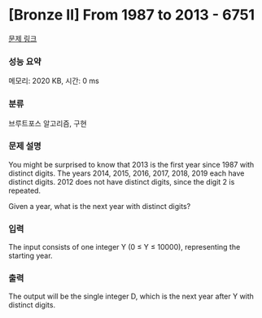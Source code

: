 # [Bronze II] From 1987 to 2013 - 6751 

[문제 링크](https://www.acmicpc.net/problem/6751) 

### 성능 요약

메모리: 2020 KB, 시간: 0 ms

### 분류

브루트포스 알고리즘, 구현

### 문제 설명

<p>You might be surprised to know that 2013 is the first year since 1987 with distinct digits. The years 2014, 2015, 2016, 2017, 2018, 2019 each have distinct digits. 2012 does not have distinct digits, since the digit 2 is repeated.</p>

<p>Given a year, what is the next year with distinct digits?</p>

### 입력 

 <p>The input consists of one integer Y (0 ≤ Y ≤ 10000), representing the starting year.</p>

### 출력 

 <p>The output will be the single integer D, which is the next year after Y with distinct digits.</p>

